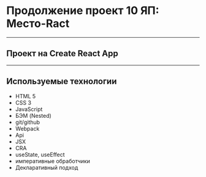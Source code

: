 # Продолжение проект 10 ЯП: Место-Ract

___
## Проект на Create React App
___
## Используемые технологии
* HTML 5
* CSS 3
* JavaScript
* БЭМ (Nested)
* git/github
* Webpack
* Api 
* JSX
* CRA
* useState, useEffect
* императивные обработчики
* Декларативный подход
